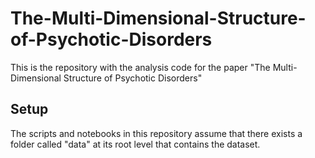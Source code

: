 # The-Multi-Dimensional-Structure-of-Psychotic-Disorders

This is the repository with the analysis code for the paper "The Multi-Dimensional Structure of Psychotic Disorders"

## Setup

The scripts and notebooks in this repository assume that there exists a folder called "data" at its root level that contains the dataset.
